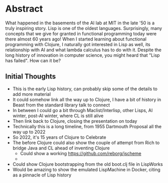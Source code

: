 # Abstract

What happened in the basements of the AI lab at MIT in the late '50 is a truly inspiring story. Lisp is one of the oldest languages. Surprisingly, many concepts that we give for granted in functional programming today were there almost 60 years ago! When I started learning about functional programming with Clojure, I naturally got interested in Lisp as well, its relationship with AI and what lambda calculus has to do with it. Despite the long history of innovation in computer science, you might heard that "Lisp has failed". How can it be?

## Initial Thoughts

- This is the early Lisp history, can probably skip some of the details to add more material
- It could somehow link all the way up to Clojure, I have a bit of history in Beast from the standard library talk to connect
- In between I could go a bit through Maclist/Interlisp, other Lisps, AI winter, post-AI winter, where CL is still alive
- Then link back to Clojure, closing the presentation on today
- Technically this is a long timeline, from 1955 Dartmouth Proposal all the way up to 2022
- So 2022, it's 15 years of Clojure to Celebrate
- The before Clojure could also show the couple of attempt from Rich to bridge Java and CL ahead of inventing Clojure
  - Could show a working https://github.com/reborg/jscheme
  -
- Could show Clojure bootstrapping from the old boot.clj file in LispWorks
- Would be amazing to show the emulated LispMachine in Docker, citing as a pinnacle of Lisp history
